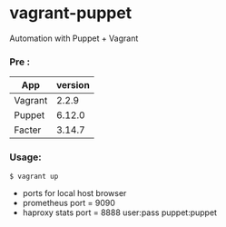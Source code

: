# vagrant-puppet
Automation with Puppet + Vagrant

### Pre :

| App | version |
| ------ | ------ |
| Vagrant | 2.2.9 |
| Puppet | 6.12.0 |
| Facter | 3.14.7 |

### Usage:
```sh
$ vagrant up
```

* ports for local host browser
* prometheus port = 9090
* haproxy stats port = 8888 user:pass puppet:puppet
